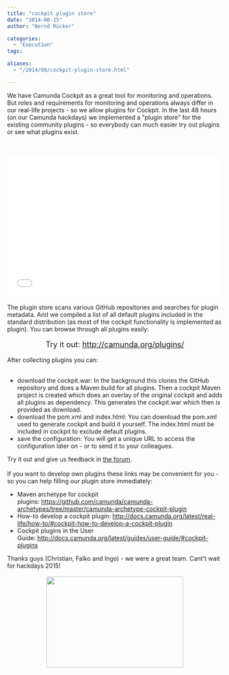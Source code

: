```yaml
---
title: "cockpit plugin store"
date: "2014-08-15"
author: "Bernd Rücker"

categories:
  - "Execution"
tags: 

aliases:
  - "/2014/08/cockpit-plugin-store.html"

---
```


<div>
We have Camunda Cockpit as a great tool for monitoring and operations. But roles and requirements for monitoring and operations always differ in our real-life projects -&nbsp;so we allow plugins for Cockpit. In the last 48 hours (on our Camunda hackdays) we implemented a "plugin store" for the existing community plugins - so everybody can much easier try out plugins or see what plugins exist.<br />
<br />
<a name='more'></a><br />
<br />
<iframe allowfullscreen="" frameborder="0" height="325" mozallowfullscreen="" src="//player.vimeo.com/video/103495911" webkitallowfullscreen="" width="500"></iframe><br />
<br />
The plugin store scans various GitHub repositories and searches for plugin metadata. And we compiled a list of all default plugins included in the standard distribution (as most of the cockpit functionality is implemented as plugin). You can browse through all plugins easily:<br />
<br />
<div style="text-align: center;">
<span style="font-size: large;">Try it out:&nbsp;<a href="http://camunda.org/plugins/" target="_blank">http://camunda.org/plugins/</a></span></div>
<br />
After collecting plugins you can:<br />
<br />
<ul>
<li>download the cockpit.war: In the background this clones the GitHub repository and does a Maven build for all plugins. Then a cockpit Maven project is created which does an overlay of the original cockpit and adds all plugins as dependency. This generates the cockpit.war which then is provided as download.</li>
<li>download the pom.xml and index.html: You can download the pom.xml used to generate cockpit and build it yourself. The index.html must be included in cockpit to exclude default plugins.</li>
<li>save the configuration: You will get a unique URL to access the configuration later on - or to send it to your colleagues.</li>
</ul>
<div>
Try it out and give us feedback in <a href="http://camunda.org/community/forum.html" target="_blank">the forum</a>.</div>
<div>
<br /></div>
<div>
If you want to develop own plugins these links may be convenient for you - so you can help filling our plugin store immediately:</div>
<div>
<ul>
<li>Maven archetype for cockpit plugins:&nbsp;<a href="https://github.com/camunda/camunda-archetypes/tree/master/camunda-archetype-cockpit-plugin">https://github.com/camunda/camunda-archetypes/tree/master/camunda-archetype-cockpit-plugin</a></li>
<li>How-to develop a cockpit plugin:&nbsp;<a href="http://docs.camunda.org/latest/real-life/how-to/#cockpit-how-to-develop-a-cockpit-plugin">http://docs.camunda.org/latest/real-life/how-to/#cockpit-how-to-develop-a-cockpit-plugin</a></li>
<li>Cockpit plugins in the User Guide:&nbsp;<a href="http://docs.camunda.org/latest/guides/user-guide/#cockpit-plugins">http://docs.camunda.org/latest/guides/user-guide/#cockpit-plugins</a></li>
</ul>
<div>
Thanks guys (Christian, Falko and Ingo) - we were a great team. Cant't wait for hackdays 2015!</div>
</div>
<div>
<br /></div>
<div class="separator" style="clear: both; text-align: center;">
<a href="http://2.bp.blogspot.com/-qKDSXydTC_8/U-2s3pgLb8I/AAAAAAAAAPs/fo3C5Ffvhek/s1600/team.png" imageanchor="1" style="margin-left: 1em; margin-right: 1em;"><img border="0" src="http://2.bp.blogspot.com/-qKDSXydTC_8/U-2s3pgLb8I/AAAAAAAAAPs/fo3C5Ffvhek/s1600/team.png" height="213" width="320" /></a></div>
<div>
<br /></div>

</div>